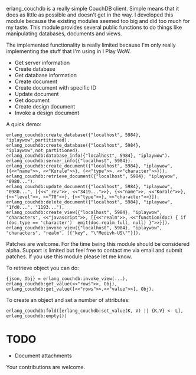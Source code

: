 erlang\_couchdb is a really simple CouchDB client. Simple means that it does as little as possible and doesn't get in the way. I developed this module because the existing modules seemed too big and did too much for my taste. This module provides several public functions to do things like manipulating databases, documents and views.

The implemented functionality is really limited because I'm only really implementing the stuff that I'm using in I Play WoW.

* Get server information
* Create database
* Get database information
* Create document
* Create document with specific ID
* Update document
* Get document
* Create design document
* Invoke a design document

A quick demo:

    erlang_couchdb:create_database({"localhost", 5984}, "iplaywow",partitioned).
    erlang_couchdb:create_database({"localhost", 5984}, "iplaywow",not_partitioned).
    erlang_couchdb:database_info({"localhost", 5984}, "iplaywow").
    erlang_couchdb:server_info({"localhost", 5984}).
    erlang_couchdb:create_document({"localhost", 5984}, "iplaywow", [{<<"name">>, <<"Korale">>}, {<<"type">>, <<"character">>}]).
    erlang_couchdb:retrieve_document({"localhost", 5984}, "iplaywow", "0980...").
    erlang_couchdb:update_document({"localhost", 5984}, "iplaywow", "0980...", [{<<"_rev">>, <<"3419...">>}, {<<"name">>, <<"Korale">>}, {<<"level">>, <<"70">>}, {<<"type">>}, <<"character">>}]).
    erlang_couchdb:delete_document({"localhost", 5984}, "iplaywow", "1fd0...", "1193...").
    erlang_couchdb:create_view({"localhost", 5984}, "iplaywow", "characters", <<"javascript">>, [{<<"realm">>, <<"function(doc) { if (doc.type == 'character')  emit(doc.realm_full, null) }">>}]).
    erlang_couchdb:invoke_view({"localhost", 5984}, "iplaywow", "characters", "realm", [{"key", "\"Medivh-US\""}]).

Patches are welcome. For the time being this module should be considered alpha. Support is limited but feel free to contact me via email and submit patches. If you use this module please let me know.

To retrieve object you can do:

    {json, Obj} = erlang_couchdb:invoke_view(...),
    erlang_couchdb:get_value(<<"rows">>, Obj),
    erlang_couchdb:get_value([<<"rows">>,<<"value">>], Obj).

To create an object and set a number of attributes:

    erlang_couchdb:fold([erlang_couchdb:set_value(K, V) || {K,V} <- L],
    erlang_couchdb:empty())

# TODO

 * Document attachments 

Your contributions are welcome.
